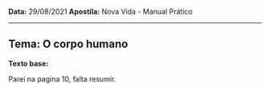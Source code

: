 **Data:** 29/08/2021
**Apostila:** Nova Vida - Manual Prático

---

## **Tema:**  O corpo humano

**Texto base:**

Parei na pagina 10, falta resumir.